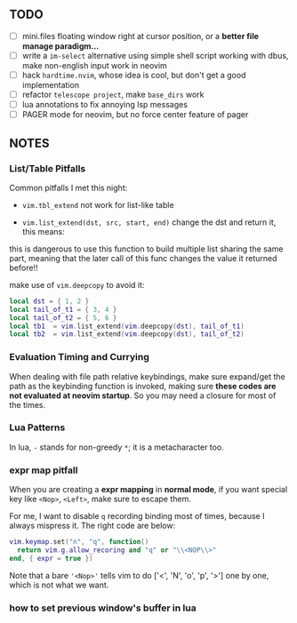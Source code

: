 ## TODO

- [ ] mini.files floating window right at cursor position, or a __better file manage paradigm...__
- [ ] write a `im-select` alternative using simple shell script working with dbus, make non-english input work in neovim
- [ ] hack `hardtime.nvim`, whose idea is cool, but don't get a good implementation
- [ ] refactor `telescope project`, make `base_dirs` work
- [ ] lua annotations to fix annoying lsp messages
- [ ] PAGER mode for neovim, but no force center feature of pager

## NOTES

### List/Table Pitfalls

Common pitfalls I met this night:

- `vim.tbl_extend` not work for list-like table

- `vim.list_extend(dst, src, start, end)` change the dst and return it, this means:

this is dangerous to use this function to build multiple list sharing the same part, meaning that the later call of this func changes the value it returned before!!

make use of `vim.deepcopy` to avoid it:

```lua
local dst = { 1, 2 }
local tail_of_t1 = { 3, 4 }
local tail_of_t2 = { 5, 6 }
local tb1  = vim.list_extend(vim.deepcopy(dst), tail_of_t1)
local tb2  = vim.list_extend(vim.deepcopy(dst), tail_of_t2)
```

### Evaluation Timing and Currying

When dealing with file path relative keybindings, make sure expand/get the path as the keybinding function is invoked, making sure **these codes are not evaluated at neovim startup**. So you may need a closure for most of the times.

### Lua Patterns

In lua, `-` stands for non-greedy `*`; it is a metacharacter too.

### expr map pitfall

When you are creating a __expr mapping__ in __normal mode__, if you want special key like `<Nop>`, `<Left>`, make sure to escape them.

For me, I want to disable `q` recording binding most of times, because I always mispress it. The right code are below:

```lua
vim.keymap.set("n", "q", function()
  return vim.g.allow_recoring and "q" or "\\<NOP\\>"
end, { expr = true })
```

Note that a bare `'<Nop>'` tells vim to do ['<', 'N', 'o', 'p', '>'] one by one, which is not what we want.


### how to set previous window's buffer in lua
